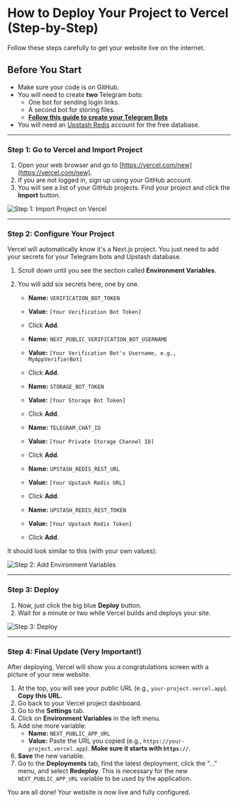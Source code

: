 # How to Deploy Your Project to Vercel (Step-by-Step)

Follow these steps carefully to get your website live on the internet.

## Before You Start

- Make sure your code is on GitHub.
- You will need to create **two** Telegram bots:
  - One bot for sending login links.
  - A second bot for storing files.
  - [**Follow this guide to create your Telegram Bots**](./HOW_TO_CREATE_A_TELEGRAM_BOT.md)
- You will need an [Upstash Redis](https://upstash.com/) account for the free database.

---

### Step 1: Go to Vercel and Import Project

1.  Open your web browser and go to [https://vercel.com/new](https://vercel.com/new).
2.  If you are not logged in, sign up using your GitHub account.
3.  You will see a list of your GitHub projects. Find your project and click the **Import** button.

![Step 1: Import Project on Vercel](https://storage.googleapis.com/studioprod-%E2%80%94%CE%B2%CE%BF%CE%B8%CF%8C%CF%82.appspot.com/assets/vercel_import.png)

---

### Step 2: Configure Your Project

Vercel will automatically know it's a Next.js project. You just need to add your secrets for your Telegram bots and Upstash database.

1.  Scroll down until you see the section called **Environment Variables**.
2.  You will add six secrets here, one by one.

    *   **Name:** `VERIFICATION_BOT_TOKEN`
    *   **Value:** `[Your Verification Bot Token]`
    *   Click **Add**.

    *   **Name:** `NEXT_PUBLIC_VERIFICATION_BOT_USERNAME`
    *   **Value:** `[Your Verification Bot's Username, e.g., MyAppVerifierBot]`
    *   Click **Add**.

    *   **Name:** `STORAGE_BOT_TOKEN`
    *   **Value:** `[Your Storage Bot Token]`
    *   Click **Add**.
    
    *   **Name:** `TELEGRAM_CHAT_ID`
    *   **Value:** `[Your Private Storage Channel ID]`
    *   Click **Add**.
    
    *   **Name:** `UPSTASH_REDIS_REST_URL`
    *   **Value:** `[Your Upstash Redis URL]`
    *   Click **Add**.

    *   **Name:** `UPSTASH_REDIS_REST_TOKEN`
    *   **Value:** `[Your Upstash Redis Token]`
    *   Click **Add**.

It should look similar to this (with your own values):

![Step 2: Add Environment Variables](https://storage.googleapis.com/studioprod-%E2%80%94%CE%B2%CE%BF%CE%B8%CF%8C%CF%82.appspot.com/assets/vercel_env.png)

---

### Step 3: Deploy

1.  Now, just click the big blue **Deploy** button.
2.  Wait for a minute or two while Vercel builds and deploys your site.

![Step 3: Deploy](https://storage.googleapis.com/studioprod-%E2%80%94%CE%B2%CE%BF%CE%B8%CF%8C%CF%82.appspot.com/assets/vercel_deploy.png)

---

### Step 4: Final Update (Very Important!)

After deploying, Vercel will show you a congratulations screen with a picture of your new website.

1.  At the top, you will see your public URL (e.g., `your-project.vercel.app`). **Copy this URL.**
2.  Go back to your Vercel project dashboard.
3.  Go to the **Settings** tab.
4.  Click on **Environment Variables** in the left menu.
5.  Add one more variable:
    *   **Name:** `NEXT_PUBLIC_APP_URL`
    *   **Value:** Paste the URL you copied (e.g., `https://your-project.vercel.app`). **Make sure it starts with `https://`**.
6.  **Save** the new variable.
7.  Go to the **Deployments** tab, find the latest deployment, click the "..." menu, and select **Redeploy**. This is necessary for the new `NEXT_PUBLIC_APP_URL` variable to be used by the application.

You are all done! Your website is now live and fully configured.


